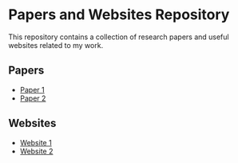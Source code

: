 # Papers and Websites Repository

This repository contains a collection of research papers and useful websites related to my work.

## Papers

- [Paper 1](papers/paper1.pdf)
- [Paper 2](papers/paper2.pdf)

## Websites

- [Website 1](websites/website1.md)
- [Website 2](websites/website2.md)

